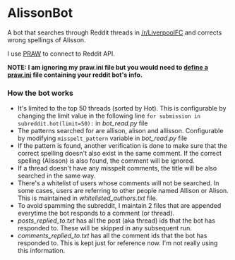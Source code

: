 # AlissonBot
A bot that searches through Reddit threads in [/r/LiverpoolFC](https://reddit.com/r/LiverpoolFC/) and corrects wrong spellings of Alisson.

I use [PRAW](https://praw.readthedocs.io/en/latest/index.html) to connect to Reddit API.

**NOTE: I am ignoring my praw.ini file but you would need to [define a praw.ini](https://praw.readthedocs.io/en/latest/getting_started/configuration/prawini.html) file containing your reddit bot's info.**

### How the bot works
- It's limited to the top 50 threads (sorted by Hot). This is configurable by changing the limit value in the following line
  `for submission in subreddit.hot(limit=50):` in _bot_read.py_ file
- The patterns searched for are allison, alison and allisson. Configurable by modifying `misspelt_pattern` variable in _bot_read.py_ file
- If the pattern is found, another verification is done to make sure that the correct spelling doesn't also exist in the same comment.
  If the correct spelling (Alisson) is also found, the comment will be ignored.
- If a thread doesn't have any misspelt comments, the title will be also searched in the same way.
- There's a whitelist of users whose comments will not be searched. In some cases, users are referring to other people named Allison or Alison. This is maintained in _whitelisted_authors.txt_ file.
- To avoid spamming the subreddit, I maintain 2 files that are appended everytime the bot responds to a comment (or thread).
- _posts_replied_to.txt_ has all the post (aka thread) ids that the bot has responded to. These will be skipped in any subsequent run.
- _comments_replied_to.txt_ has all the comment ids that the bot has responded to. This is kept just for reference now. I'm not really using this information.
